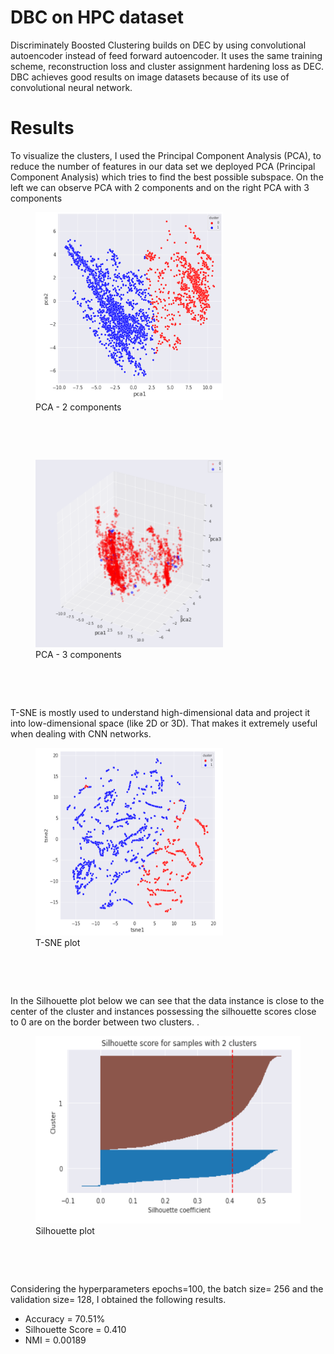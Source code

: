 <h1>DBC on HPC dataset</h1>
<p>Discriminately Boosted Clustering builds on DEC by using convolutional autoencoder instead of feed forward autoencoder. It uses the same training scheme, reconstruction loss and cluster assignment hardening loss as DEC. DBC achieves good results on image datasets because of its use of convolutional neural network.</p>

<h1>Results</h1>
<p>To visualize the clusters, I used the Principal Component Analysis (PCA), to reduce the number of features in our data set we deployed PCA (Principal Component Analysis) which tries to find the best possible subspace. 
On the left we can observe PCA with 2 components and on the right PCA with 3 components</p>

<figure>
<img src="images/pca-2.png"  width="300" height="300"></img>
<figcaption>PCA - 2 components</figcaption>
</figure>
&nbsp;


&nbsp;
<figure>
<img src="images/pca-3.png"  width="300" height="300"></img>
<figcaption>PCA - 3 components</figcaption>
</figure>
&nbsp;


&nbsp;

<p>T-SNE is mostly used to understand high-dimensional data and project it into low-dimensional space (like 2D or 3D). That makes it extremely useful when dealing with CNN networks.</p>
<figure>
<img src="images/tsne.png"  width="300" height="300"></img>
<figcaption>T-SNE plot </figcaption>
</figure>
&nbsp;


&nbsp;

<p> In the Silhouette plot below we can see that the data instance is close to the center of the cluster and instances possessing the silhouette scores close to 0 are on the border between two clusters. .</p>
<figure>
<img src="images/silhouette.png"  width="500" height="300"></img>
<figcaption>Silhouette plot</figcaption>
</figure>
&nbsp;


&nbsp;
<p>Considering the hyperparameters epochs=100, the batch size= 256 and the validation size= 128, I obtained the following results.</p>
<ul>
<li>Accuracy = 70.51%</li>
<li>Silhouette Score = 0.410</li>
<li>NMI = 0.00189</li>
</ul>
